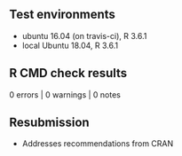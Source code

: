 ## Test environments
* ubuntu 16.04 (on travis-ci), R 3.6.1
* local Ubuntu 18.04, R 3.6.1

## R CMD check results

0 errors | 0 warnings | 0 notes

## Resubmission

* Addresses recommendations from CRAN
